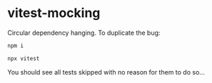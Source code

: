 # vitest-mocking

Circular dependency hanging.
To duplicate the bug:

```bash
npm i

npx vitest
```

You should see all tests skipped with no reason for them to do so...
